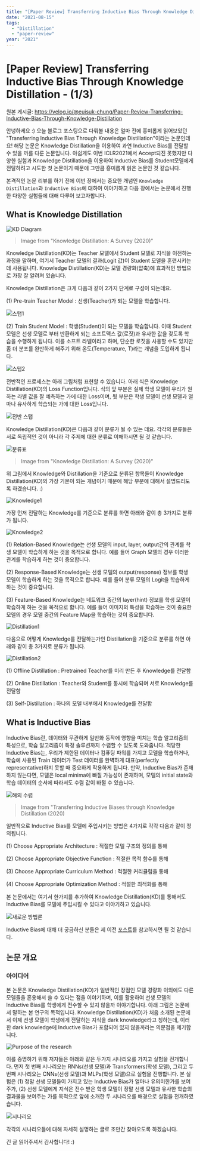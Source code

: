 ```yaml
---
title: "[Paper Review] Transferring Inductive Bias Through Knowledge Distillation - (1/3)"
date: "2021-08-15"
tags:
  - "Distillation"
  - "paper-review"
year: "2021"
---
```


# [Paper Review] Transferring Inductive Bias Through Knowledge Distillation - (1/3)

원본 게시글: https://velog.io/@euisuk-chung/Paper-Review-Transferring-Inductive-Bias-Through-Knowledge-Distillation



안녕하세요 :) 오늘 블로그 포스팅으로 다뤄볼 내용은 얼마 전에 흥미롭게 읽어보았던 "Transferring Inductive Bias Through Knowledge Distillation"이라는 논문인데요! 해당 논문은 Knowledge Distillation을 이용하여 과연 Inductive Bias를 전달할 수 있을 까를 다룬 논문입니다. 아쉽게도 이번 ICLR2021에서 Accept되진 못했지만 다양한 실험과 Knowledge Distillation을 이용하여 Inductive Bias를 Student모델에게 전달하려고 시도한 첫 논문이기 때문에 그만큼 흥미롭게 읽은 논문인 것 같습니다.

본격적인 논문 리뷰를 하기 전에 이번 장에서는 중요한 개념인 `Knowledge Distillation`과 `Inductive Bias`에 대하여 이야기하고 다음 장에서는 논문에서 진행한 다양한 실험들에 대해 다루어 보고자합니다.

What is Knowledge Distillation
------------------------------

![KD Diagram](https://velog.velcdn.com/images%2Feuisuk-chung%2Fpost%2F0a335ca5-4799-4775-ab8e-52a22e13ab1a%2Fimage.png)

> Image from "Knowledge Distillation: A Survey (2020)"

Knowledge Distillation(KD)는 Teacher 모델에서 Student 모델로 지식을 이전하는 과정을 말하며, 여기서 Teacher 모델의 결과(Logit 값)이 Student 모델을 훈련시키는 데 사용됩니다. Knowledge Distillation(KD)는 모델 경량화(압축)에 효과적인 방법으로 가장 잘 알려져 있습니다.

Knowledge Distillation은 크게 다음과 같이 2가지 단계로 구성이 되는데요.  

(1) Pre-train Teacher Model : 선생(Teacher)가 되는 모델을 학습합니다.  

![스탭1](https://velog.velcdn.com/images%2Feuisuk-chung%2Fpost%2F3dd4122d-5d5f-4de9-8115-31688dbfb597%2Fimage.png)  

(2) Train Student Model : 학생(Student)이 되는 모델을 학습합니다. 이때 Student 모델은 선생 모델로 부터 반환하게 되는 소프트맥스 값(로짓)과 유사한 값을 갖도록 학습을 수행하게 됩니다. 이를 소프트 라벨이라고 하며, 단순한 로짓을 사용할 수도 있지만 좀 더 분포를 완만하게 해주기 위해 온도(Temperature, T)라는 개념을 도입하게 됩니다.  

![스탭2](https://velog.velcdn.com/images%2Feuisuk-chung%2Fpost%2F1d69e460-ae16-4be4-a73a-816817daf6a0%2Fimage.png)

전반적인 프로세스는 아래 그림처럼 표현할 수 있습니다. 아래 식은 Knowledge Distillation(KD)의 Loss Function입니다. 식의 앞 부분은 실제 학생 모델이 우리가 원하는 라벨 값을 잘 예측하는 가에 대한 Loss이며, 뒷 부분은 학생 모델이 선생 모델과 얼마나 유사하게 학습되는 가에 대한 Loss입니다.  

![전반 스탭](https://velog.velcdn.com/images%2Feuisuk-chung%2Fpost%2Fa5f57e8a-4da5-4994-a860-a5b23eafe657%2Fimage.png)

Knowledge Distillation(KD)은 다음과 같이 분류가 될 수 있는 데요. 각각의 분류들은 서로 독립적인 것이 아니라 각 주제에 대한 분류로 이해하시면 될 것 같습니다.  

![분류표](https://velog.velcdn.com/images%2Feuisuk-chung%2Fpost%2F54bf8608-171d-4cd5-a1b0-8e696abb81d1%2Fimage.png)

> Image from "Knowledge Distillation: A Survey (2020)"

위 그림에서 Knowledge와 Distillation을 기준으로 분류된 항목들이 Knowledge Distillation(KD)의 가장 기본이 되는 개념이기 때문에 해당 부분에 대해서 설명드리도록 하겠습니다. :)

![Knowledge1](https://velog.velcdn.com/images%2Feuisuk-chung%2Fpost%2Fcf66d017-3e1f-46e6-bdd0-12ad99a463e2%2Fimage.png)

가장 먼저 전달하는 Knowledge를 기준으로 분류를 하면 아래와 같이 총 3가지로 분류가 됩니다.

![Knowledge2](https://velog.velcdn.com/images%2Feuisuk-chung%2Fpost%2Fa93b78ef-9719-4b7c-b7a3-d62880b5db5f%2Fimage.png)

(1) Relation-Based Knowledge는 선생 모델의 input, layer, output간의 관계를 학생 모델이 학습하게 하는 것을 목적으로 합니다. 예를 들어 Graph 모델의 경우 이러한 관계를 학습하게 하는 것이 중요합니다.  

(2) Response-Based Knowledge는 선생 모델의 output(response) 정보를 학생 모델이 학습하게 하는 것을 목적으로 합니다. 예를 들어 분류 모델의 Logit을 학습하게 하는 것이 중요합니다.  

(3) Feature-Based Knowledge는 네트워크 중간의 layer(hint) 정보를 학생 모델이 학습하게 하는 것을 목적으로 합니다. 예를 들어 이미지의 특성을 학습하는 것이 중요한 모델의 경우 모델 중간의 Feature Map을 학습하는 것이 중요합니다.

![Distillation1](https://velog.velcdn.com/images%2Feuisuk-chung%2Fpost%2Fc774910c-8739-4b7f-9f00-0c8ba6d5f5e2%2Fimage.png)

다음으로 어떻게 Knowledge를 전달하는가인 Distillation을 기준으로 분류를 하면 아래와 같이 총 3가지로 분류가 됩니다.

![Distillation2](https://velog.velcdn.com/images%2Feuisuk-chung%2Fpost%2Fb3ef0503-a007-494c-9819-20d2539c2c14%2Fimage.png)

(1) Offline Distillation : Pretrained Teacher를 미리 만든 후 Knowledge를 전달함  

(2) Online Distillation : Teacher와 Student를 동시에 학습되며 서로 Knowledge를 전달함  

(3) Self-Distillation : 하나의 모델 내부에서 Knowledge를 전달함

What is Inductive Bias
----------------------

Inductive Bias란, 데이터와 무관하게 일반화 동작에 영향을 미치는 학습 알고리즘의 특성으로, 학습 알고리즘이 특정 솔루션까지 수렴할 수 있도록 도와줍니다. 적당한 Inductive Bias는, 우리가 제한된 데이터나 컴퓨팅 파워를 가지고 모델을 학습하거나, 학습에 사용된 Train 데이터가 Test 데이터를 완벽하게 대표(perfectly representative)하지 못할 때 중요하게 작용하게 됩니다. 만약, Inductive Bias가 존재하지 않는다면, 모델은 local minima에 빠질 가능성이 존재하며, 모델의 initial state와 학습 데이터의 순서에 따라서도 수렴 값이 바뀔 수 있습니다.  

![해의 수렴](https://velog.velcdn.com/images%2Feuisuk-chung%2Fpost%2F58a05baf-6db6-49e5-8d9f-00ee7d320f94%2Fimage.png)

> Image from "Transferring Inductive Biases through Knowledge Distillation (2020)

일반적으로 Inductive Bias를 모델에 주입시키는 방법은 4가지로 각각 다음과 같이 정의됩니다.  

(1) Choose Appropriate Architecture : 적절한 모델 구조의 정의를 통해  

(2) Choose Appropriate Objective Function : 적절한 목적 함수를 통해  

(3) Choose Appropriate Curriculum Method : 적절한 커리큘럼을 통해  

(4) Choose Appropriate Optimization Method : 적절한 최적화를 통해

본 논문에서는 여기서 한가지를 추가하여 Knowledge Distillation(KD)를 통해서도 Inductive Bias를 모델에 주입시킬 수 있다고 이야기하고 있습니다.  

![새로운 방법론](https://velog.velcdn.com/images%2Feuisuk-chung%2Fpost%2F72b1b2ce-2ee9-4d5c-ac8f-332089c3e35a%2Fimage.png)

Inductive Bias에 대해 더 궁금하신 분들은 제 이전 [포스트](https://velog.io/@euisuk-chung/Inductive-Bias%EB%9E%80)를 참고하시면 될 것 같습니다.

논문 개요
-----

### 아이디어

본 논문은 Knowledge Distillation(KD)가 일반적인 장점인 모델 경량화 이외에도 다른 모델들을 혼용해서 쓸 수 있다는 점을 이야기하며, 이를 활용하여 선생 모델의 Inductive Bias를 학생에게 전수할 수 있지 않을까 이야기합니다. 아래 그림은 논문에서 말하는 본 연구의 목적입니다. Knowledge Distillation(KD)가 처음 소개된 논문에서 이제 선생 모델이 학생에게 전달하는 지식을 dark knowledge라고 칭하는데, 이러한 dark knowledge에 Inductive Bias가 포함되어 있지 않을까라는 의문점을 제기합니다.  

![Purpose of the research](https://velog.velcdn.com/images%2Feuisuk-chung%2Fpost%2F616258e6-e3c2-4d25-b286-a6f452f6166b%2Fimage.png)

이를 증명하기 위해 저자들은 아래와 같은 두가지 시나리오를 가지고 실험을 전개합니다. 먼저 첫 번째 시나리오는 RNNs(선생 모델)과 Transformers(학생 모델), 그리고 두 번째 시나리오는 CNNs(선생 모델)과 MLPs(학생 모델)으로 실험을 진행합니다. 본 실험은 (1) 정말 선생 모델들이 가지고 있는 Inductive Bias가 얼마나 유의미한가를 보여주가, (2) 선생 모델에게 지식은 전수 받은 학생 모델이 정말 선생 모델과 유사한 학습의 결과물을 보여주는 가를 목적으로 앞에 소개한 두 시나리오를 배경으로 실험을 전개하였습니다.  

![시나리오](https://velog.velcdn.com/images%2Feuisuk-chung%2Fpost%2Fa0ddecf3-f350-4620-a700-27b0e3ce347d%2Fimage.png)

각각의 시나리오들에 대해 자세히 설명하는 글로 조만간 찾아오도록 하겠습니다.  

긴 글 읽어주셔서 감사합니다! :)

